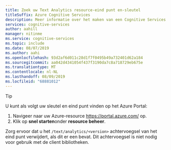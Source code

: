 ```yaml
---
title: Zoek uw Text Analytics resource-eind punt en-sleutel
titleSuffix: Azure Cognitive Services
description: Meer informatie over het maken van een Cognitive Services Text Analytics resource.
services: cognitive-services
author: aahill
manager: nitinme
ms.service: cognitive-services
ms.topic: include
ms.date: 08/07/2019
ms.author: aahi
ms.openlocfilehash: 93d2af6d011c28d1f7f0495b49a732401d62a184
ms.sourcegitcommit: aa042d4341054f437f3190da7c8a718729eb675e
ms.translationtype: MT
ms.contentlocale: nl-NL
ms.lasthandoff: 08/09/2019
ms.locfileid: "68881012"
---
```

> [!TIP]
> U kunt als volgt uw sleutel en eind punt vinden op het Azure Portal:
> 1. Navigeer naar uw Azure-resource https://portal.azure.com/ op.
> 2. Klik op **snel starten**onder **resource beheer**.
>
> Zorg ervoor dat u het `/text/analytics/<version>` achtervoegsel van het eind punt verwijdert, als dit er een bevat. Dit achtervoegsel is niet nodig voor gebruik met de client bibliotheken.
